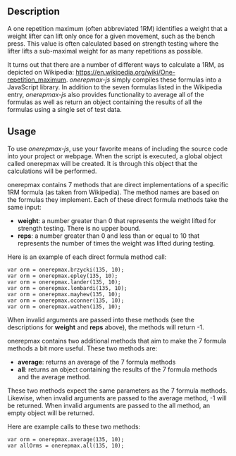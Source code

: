 Description
-----------
A one repetition maximum (often abbreviated 1RM) identifies a weight that a weight lifter can lift only once for a given movement, such as the bench press. This value is often calculated based on strength testing where the lifter lifts a sub-maximal weight for as many repetitions as possible.

It turns out that there are a number of different ways to calculate a 1RM, as depicted on Wikipedia: https://en.wikipedia.org/wiki/One-repetition_maximum. *onerepmax-js* simply compiles these formulas into a JavaScript library. In addition to the seven formulas listed in the Wikipedia entry, *onerepmax-js* also provides functionality to average all of the formulas as well as return an object containing the results of all the formulas using a single set of test data.

Usage
-----
To use *onerepmax-js*, use your favorite means of including the source code into your project or webpage. When the script is executed, a global object called onerepmax will be created. It is through this object that the calculations will be performed.
  
onerepmax contains 7 methods that are direct implementations of a specific 1RM formula (as taken from Wikipedia). The method names are based on the formulas they implement. Each of these direct formula methods take the same input:

- **weight**: a number greater than 0 that represents the weight lifted for strength testing. There is no upper bound.
- **reps**: a number greater than 0 and less than or equal to 10 that represents the number of times the weight was lifted during testing.

Here is an example of each direct formula method call:

    var orm = onerepmax.brzycki(135, 10);
    var orm = onerepmax.epley(135, 10);
    var orm = onerepmax.lander(135, 10);
    var orm = onerepmax.lombardi(135, 10);
    var orm = onerepmax.mayhew(135, 10);
    var orm = onerepmax.oconner(135, 10);
    var orm = onerepmax.wathen(135, 10);

When invalid arguments are passed into these methods (see the descriptions for **weight** and **reps** above), the methods will return -1.

onerepmax contains two additional methods that aim to make the 7 formula methods a bit more useful. These two methods are:

- **average**: returns an average of the 7 formula methods
- **all**: returns an object containing the results of the 7 formula methods and the average method.

These two methods expect the same parameters as the 7 formula methods. Likewise, when invalid arguments are passed to the average method, -1 will be returned. When invalid arguments are passed to the all method, an empty object will be returned.

Here are example calls to these two methods:

    var orm = onerepmax.average(135, 10);
    var allOrms = onerepmax.all(135, 10);
